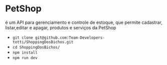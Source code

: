 # PetShop
é um API para gerenciamento e controle de estoque, que permite cadastrar, listar,editar e apagar, produtos e serviços da PetShop 

- ```git clone git@github.com:Team-Developers-totti/ShoppingDosBichos.git```
- ```cd ShoppingDosBichos/```
- ```npm install```
- ```npm run dev```
